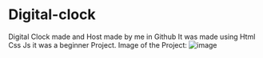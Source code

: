 # Digital-clock
Digital Clock made and Host made by me in Github
It was made using Html Css Js
it was a beginner Project.
Image of the Project:
![image](https://github.com/MRGenesis100/Digital-clock/assets/115592225/d52d2285-7d3d-4d44-8484-609af7e7ace3)
